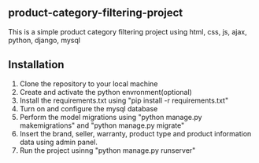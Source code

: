 ## product-category-filtering-project
This is a simple product category filtering project using html, css, js, ajax, python, django, mysql

## Installation

1. Clone the repository to your local machine
2. Create and activate the python envronment(optional)
3. Install the requirements.txt using "pip install -r requirements.txt"
4. Turn on and configure the mysql database 
5. Perform the model migrations using "python manage.py makemigrations" and "python manage.py migrate"
6. Insert the brand, seller, warranty, product type and product information data using admin panel.
7. Run the project usinng "python manage.py runserver"
